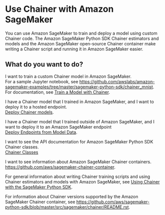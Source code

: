 # Use Chainer with Amazon SageMaker<a name="chainer"></a>

You can use Amazon SageMaker to train and deploy a model using custom Chainer code\. The Amazon SageMaker Python SDK Chainer estimators and models and the Amazon SageMaker open\-source Chainer container make writing a Chainer script and running it in Amazon SageMaker easier\.

## What do you want to do?<a name="chainer-intent"></a>

I want to train a custom Chainer model in Amazon SageMaker\.  
For a sample Jupyter notebook, see [https://github\.com/awslabs/amazon\-sagemaker\-examples/tree/master/sagemaker\-python\-sdk/chainer\_mnist](https://github.com/awslabs/amazon-sagemaker-examples/tree/master/sagemaker-python-sdk/chainer_mnist)\.  
For documentation, see [Train a Model with Chainer](https://sagemaker.readthedocs.io/en/stable/using_chainer.html#train-a-model-with-chainer)\.

I have a Chainer model that I trained in Amazon SageMaker, and I want to deploy it to a hosted endpoint\.  
[Deploy Chainer models](https://sagemaker.readthedocs.io/en/stable/using_chainer.html#deploy-chainer-models)\.

I have a Chainer model that I trained outside of Amazon SageMaker, and I want to deploy it to an Amazon SageMaker endpoint  
[Deploy Endpoints from Model Data](https://sagemaker.readthedocs.io/en/stable/using_chainer.html#deploy-endpoints-from-model-data)\.

I want to see the API documentation for Amazon SageMaker Python SDK Chainer classes\.  
[Chainer Classes](https://sagemaker.readthedocs.io/en/stable/sagemaker.chainer.html)

I want to see information about Amazon SageMaker Chainer containers\.  
[https://github\.com/aws/sagemaker\-chainer\-container](https://github.com/aws/sagemaker-chainer-container)\.

 For general information about writing Chainer training scripts and using Chainer estimators and models with Amazon SageMaker, see [Using Chainer with the SageMaker Python SDK](https://sagemaker.readthedocs.io/en/stable/using_chainer.html)\.

For information about Chainer versions supported by the Amazon SageMaker Chainer container, see [https://github\.com/aws/sagemaker\-python\-sdk/blob/master/src/sagemaker/chainer/README\.rst](https://github.com/aws/sagemaker-python-sdk/blob/master/src/sagemaker/chainer/README.rst)\.